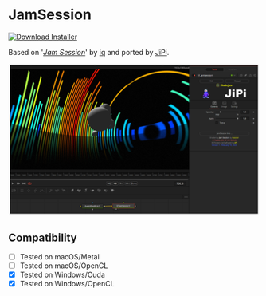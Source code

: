 # JamSession
[![Download Installer](https://img.shields.io/static/v1?label=Download&message=JamSession-Installer.lua&color=blue)](https://github.com/nmbr73/Shadertoys/releases/download/V1.1/JamSession-Installer.lua "Installer")

Based on '_[Jam Session](https://www.shadertoy.com/view/XdsyW4)_' by [iq](https://www.shadertoy.com/user/iq) and ported by [JiPi](../../Site/Profiles/JiPi.md).

[![Thumbnail](JamSession.png)](https://www.shadertoy.com/view/XdsyW4 "View on Shadertoy.com")


## Compatibility
- [ ] Tested on macOS/Metal
- [ ] Tested on macOS/OpenCL
- [X] Tested on Windows/Cuda
- [X] Tested on Windows/OpenCL

